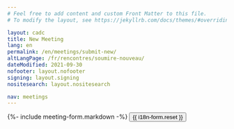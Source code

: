 ```yaml
---
# Feel free to add content and custom Front Matter to this file.
# To modify the layout, see https://jekyllrb.com/docs/themes/#overriding-theme-defaults

layout: cadc
title: New Meeting
lang: en
permalink: /en/meetings/submit-new/
altLangPage: /fr/rencontres/soumire-nouveau/
dateModified: 2021-09-30
nofooter: layout.nofooter
signing: layout.signing
nositesearch: layout.nositesearch

nav: meetings
---
```


<div class="wb-frmvld">
    <form name="meeting-form" id="new-meeting-form" action="/meetings/meetings" class="form-horizontal wb-postback" data-wb-postback="{&quot;success&quot;:&quot;success-message&quot;,&quot;failure&quot;:&quot;failure-message&quot;,&quot;method&quot;:&quot;PUT&quot;}">
    {%- include meeting-form.markdown -%}
    <button type="reset" class="btn btn-default pull-right">{{ i18n-form.reset }}</button>
    </form>
</div>
